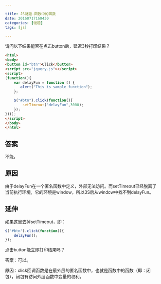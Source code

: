 ```yaml
---

title: JS谜题-函数中的函数
date: 20160717160430
categories: [谜题]
tags: [js]

---
```


请问以下结果能否在点击button后，延迟3秒打印结果？

```html
<html>
<body>
<button id="btn">Click</button>
<script src="jquery.js"></script>
<script>
(function(){
    var delayFun = function () {
       alert("This is sample function");
    };

    $("#btn").click(function(){
        setTimeout("delayFun",3000);
    });
})();
</script>
</body>
</html>
```
## 答案

不能。

## 原因

由于delayFun在一个匿名函数中定义，外部无法访问。而setTimeout已经脱离了当前执行环境，它的环境是window，所以3S后从window中找不到delayFun。

## 延伸

如果这里去掉setTimeout，即：

```js
$("#btn").click(function(){
    delayFun();
});
```
点击button能立即打印结果吗？

答案：可以。

原因：click回调函数是在最外层的匿名函数中，也就是函数中的函数（即：闭包），闭包有访问外层函数中变量的权利。
